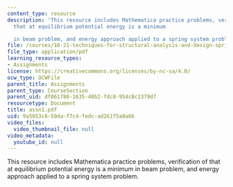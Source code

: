 ```yaml
---
content_type: resource
description: 'This resource includes Mathematica practice problems, verification of
  that at equilibrium potential energy is a minimum

  in beam problem, and energy approach applied to a spring system problem.'
file: /courses/16-21-techniques-for-structural-analysis-and-design-spring-2005/9a5053c659daf7c4fedcad261f5a0a66_assn1.pdf
file_type: application/pdf
learning_resource_types:
- Assignments
license: https://creativecommons.org/licenses/by-nc-sa/4.0/
ocw_type: OCWFile
parent_title: Assignments
parent_type: CourseSection
parent_uid: df061780-1635-40b2-fdc8-954c8c1379d7
resourcetype: Document
title: assn1.pdf
uid: 9a5053c6-59da-f7c4-fedc-ad261f5a0a66
video_files:
  video_thumbnail_file: null
video_metadata:
  youtube_id: null
---
```

This resource includes Mathematica practice problems, verification of that at equilibrium potential energy is a minimum
in beam problem, and energy approach applied to a spring system problem.